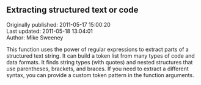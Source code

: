 ## Extracting structured text or code  
Originally published: 2011-05-17 15:00:20  
Last updated: 2011-05-18 13:04:01  
Author: Mike Sweeney  
  
This function uses the power of regular expressions to extract parts of a structured text string. It can build a token list from many types of code and data formats. It finds string types (with quotes) and nested structures that use parentheses, brackets, and braces. If you need to extract a different syntax, you can provide a custom token pattern in the function arguments.